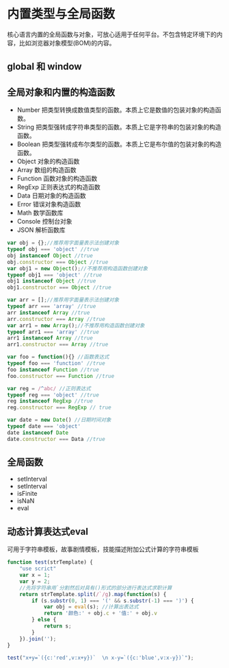 # 内置类型与全局函数
核心语言内置的全局函数与对象，可放心适用于任何平台。不包含特定环境下的内容，比如浏览器对象模型(BOM)的内容。

## global 和 window

## 全局对象和内置的构造函数
* Number 把类型转换成数值类型的函数。本质上它是数值的包装对象的构造函数。
* String 把类型强转成字符串类型的函数。本质上它是字符串的包装对象的构造函数。
* Boolean 把类型强转成布尔类型的函数。本质上它是布尔值的包装对象的构造函数。
* Object 对象的构造函数
* Array 数组的构造函数
* Function 函数对象的构造函数
* RegExp 正则表达式的构造函数
* Data 日期对象的构造函数
* Error 错误对象构造函数
* Math 数学函数库
* Console 控制台对象
* JSON 解析函数库

```js
var obj = {};//推荐用字面量表示法创建对象
typeof obj === 'object' //true
obj instanceof Object //true
obj.constructor === Object //true
var obj1 = new Object();//不推荐用构造函数创建对象
typeof obj1 === 'object' //true
obj1 instanceof Object //true
obj1.constructor === Object //true

var arr = [];//推荐用字面量表示法创建对象
typeof arr === 'array' //true
arr instanceof Array //true
arr.constructor === Array //true
var arr1 = new Array();//不推荐用构造函数创建对象
typeof arr1 === 'array' //true
arr1 instanceof Array //true
arr1.constructor === Array //true

var foo = function(){} //函数表达式
typeof foo === 'function' //true
foo instanceof Function //true
foo.constructor === Function //true

var reg = /^abc/ //正则表达式
typeof reg === 'object' //true
reg instanceof RegExp //true
reg.constructor === RegExp // true

var date = new Date() //日期时间对象
typeof date === 'object'
date instanceof Date
date.constructor === Data //true
```

## 全局函数
* setInterval
* setInterval
* isFinite
* isNaN
* eval

## 动态计算表达式eval
可用于字符串模板，故事剧情模板，技能描述附加公式计算的字符串模板
```js
function test(strTemplate) {
    "use scrict"
    var x = 1;
    var y = 2;
    //先将字符串用`分割然后对具有()形式的部分进行表达式求职计算
    return strTemplate.split(/`/g).map(function(s) {
        if (s.substr(0, 1) === '(' && s.substr(-1) === ')') {
            var obj = eval(s); //计算出表达式
            return '颜色:' + obj.c + '值:' + obj.v
        } else {
            return s;
        }
    }).join('');
}

test("x+y=`({c:'red',v:x+y})`  \n x-y=`({c:'blue',v:x-y})`");
```
